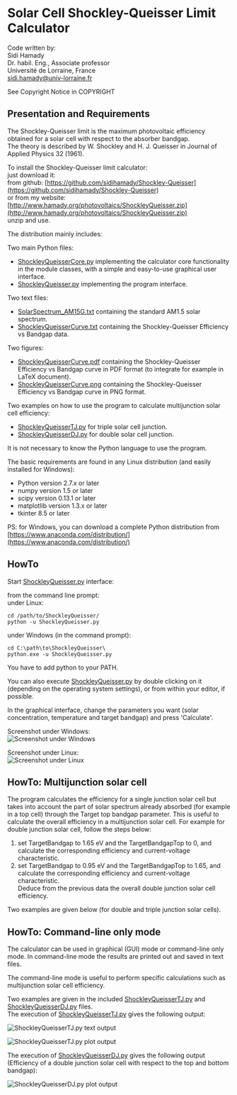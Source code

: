# Solar Cell Shockley-Queisser Limit Calculator

Code written by:  
Sidi Hamady  
Dr. habil. Eng., Associate professor  
Université de Lorraine, France  
sidi.hamady@univ-lorraine.fr

See Copyright Notice in COPYRIGHT

## Presentation and Requirements

The Shockley-Queisser limit is the maximum photovoltaic efficiency obtained for a solar cell with respect to the absorber bandgap.  
The theory is described by W. Shockley and H. J. Queisser in Journal of Applied Physics 32 (1961).

To install the Shockley-Queisser limit calculator:  
just download it:  
from github: [https://github.com/sidihamady/Shockley-Queisser](https://github.com/sidihamady/Shockley-Queisser)  
or from my website: [http://www.hamady.org/photovoltaics/ShockleyQueisser.zip](http://www.hamady.org/photovoltaics/ShockleyQueisser.zip)  
unzip and use.

The distribution mainly includes:  

Two main Python files:  
* [ShockleyQueisserCore.py](ShockleyQueisserCore.py) implementing the calculator core functionality in the module classes, with a simple and easy-to-use graphical user interface.  
* [ShockleyQueisser.py](ShockleyQueisser.py) implementing the program interface.  


Two text files:  
* [SolarSpectrum_AM15G.txt](SolarSpectrum_AM15G.txt) containing the standard AM1.5 solar spectrum.  
* [ShockleyQueisserCurve.txt](ShockleyQueisserCurve.txt) containing the Shockley-Queisser Efficiency vs Bandgap data.  


Two figures:  
* [ShockleyQueisserCurve.pdf](ShockleyQueisserCurve.pdf) containing the Shockley-Queisser Efficiency vs Bandgap curve in PDF format (to integrate for example in LaTeX document).  
* [ShockleyQueisserCurve.png](ShockleyQueisserCurve.png) containing the Shockley-Queisser Efficiency vs Bandgap curve in PNG format.  


Two examples on how to use the program to calculate multijunction solar cell efficiency:  
* [ShockleyQueisserTJ.py](ShockleyQueisserTJ.py) for triple solar cell junction.  
* [ShockleyQueisserDJ.py](ShockleyQueisserDJ.py) for double solar cell junction.  


It is not necessary to know the Python language to use the program.

The basic requirements are found in any Linux distribution (and easily installed for Windows):
* Python version 2.7.x or later
* numpy version 1.5 or later
* scipy version 0.13.1 or later
* matplotlib version 1.3.x or later
* tkinter 8.5 or later

PS: for Windows, you can download a complete Python distribution from [https://www.anaconda.com/distribution/](https://www.anaconda.com/distribution/)

## HowTo

Start [ShockleyQueisser.py](ShockleyQueisser.py) interface:  

from the command line prompt:  
under Linux:
```
cd /path/to/ShockleyQueisser/  
python -u ShockleyQueisser.py  
```
under Windows (in the command prompt):
```
cd C:\path\to\ShockleyQueisser\  
python.exe -u ShockleyQueisser.py  
```
You have to add python to your PATH.  

You can also execute [ShockleyQueisser.py](ShockleyQueisser.py) by double clicking on it (depending on the operating system settings), or from within your editor, if possible.

In the graphical interface, change the parameters you want (solar concentration, temperature and target bandgap) and press 'Calculate'.

Screenshot under Windows:  
![Screenshot under Windows](screenshot1.png)

Screenshot under Linux:  
![Screenshot under Linux](screenshot2.png)

## HowTo: Multijunction solar cell

The program calculates the efficiency for a single junction solar cell but takes into account the part of solar spectrum already absorbed (for example in a top cell) through the Target top bandgap parameter.
This is useful to calculate the overall efficiency in a multijunction solar cell.
For example for double junction solar cell, follow the steps below:  
1. set TargetBandgap to 1.65 eV and the TargetBandgapTop to 0, and calculate the corresponding efficiency and current-voltage characteristic.  
2. set TargetBandgap to 0.95 eV and the TargetBandgapTop to 1.65, and calculate the corresponding efficiency and current-voltage characteristic.  
Deduce from the previous data the overall double junction solar cell efficiency.  

Two examples are given below (for double and triple junction solar cells).

## HowTo: Command-line only mode

The calculator can be used in graphical (GUI) mode or command-line only mode. In command-line mode the results are printed out and saved in text files.

The command-line mode is useful to perform specific calculations such as multijunction solar cell efficiency.

Two examples are given in the included [ShockleyQueisserTJ.py](ShockleyQueisserTJ.py) and [ShockleyQueisserDJ.py](ShockleyQueisserDJ.py) files.  
The execution of [ShockleyQueisserTJ.py](ShockleyQueisserTJ.py) gives the following output:

![ShockleyQueisserTJ.py text output](screenshot3.png)

![ShockleyQueisserTJ.py plot output](screenshot4.png)

The execution of [ShockleyQueisserDJ.py](ShockleyQueisserDJ.py) gives the following output (Efficiency of a double junction solar cell with respect to the top and bottom bandgap):

![ShockleyQueisserDJ.py plot output](screenshot5.png)
